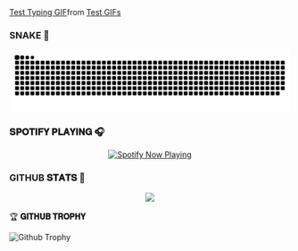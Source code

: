 <div class="tenor-gif-embed" data-postid="15828752" data-share-method="host" data-aspect-ratio="1.78771" data-width="100%"><a href="https://tenor.com/view/test-typing-codes-gif-15828752">Test Typing GIF</a>from <a href="https://tenor.com/search/test-gifs">Test GIFs</a></div> <script type="text/javascript" async src="https://tenor.com/embed.js"></script>

### SNAKE 🐍
<picture>
  <source
    media="(prefers-color-scheme: dark)"
    srcset="https://raw.githubusercontent.com/platane/snk/output/github-contribution-grid-snake-dark.svg"
  />
  <source
    media="(prefers-color-scheme: light)"
    srcset="https://raw.githubusercontent.com/platane/snk/output/github-contribution-grid-snake.svg"
  />
  <img
    alt="github contribution grid snake animation"
    src="https://raw.githubusercontent.com/platane/snk/output/github-contribution-grid-snake.svg"
  />
</picture>


### 𝐒𝐏𝐎𝐓𝐈𝐅𝐘 𝐏𝐋𝐀𝐘𝐈𝐍𝐆 🎧

<p align="center">
  <a href="https://open.spotify.com/user/31nuzemgd72h4llo3dnl2pshegeu?si=qHWmVIfBQhy2KyH0dJgQ2Q&utm_source=copy-link" target="_blank"><img src="https://now-playing-on-spotify.vercel.app/api/spotify" alt="Spotify Now Playing" width="350"/></a>
</p>


### GITHUB 𝐒𝐓𝐀𝐓𝐒 🚀

<p align="center"><a href="https://github.com/3Dimensionss"><img src="https://github-readme-stats.vercel.app/api?username=3Dimensionss&show_icons=true&theme=radical"></a></p>

<summary>&#127942 <b>𝐆𝐈𝐓𝐇𝐔𝐁 𝐓𝐑𝐎𝐏𝐇𝐘</b>
</summary>

![Github Trophy](https://github-profile-trophy.vercel.app/?username=3Dimensionss)
